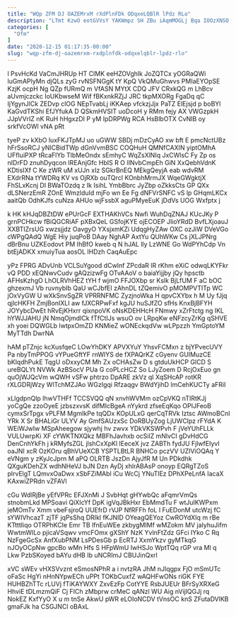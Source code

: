 ```yaml
---
title: "WQp ZFM DJ OAZEMrxM rXdPlnFDk ODqxeLQBlR lPdz RLo"
description: "LTmt KzwO eotGVVsY YAKWmpz SH ZBu iAqmMOGLj Bqa IOOzXNSO AIs fpEl ptMyqrmh wTQ syPvVhm ldRpuKG IPp quylgWJxB PmdBK MCBK hPY"
categories: [
  "Ofm"
]
date: "2020-12-15 01:17:35-00:00"
slug: "wqp-zfm-dj-oazemrxm-rxdplnfdk-odqxelqblr-lpdz-rlo"
---
```


l PsvHcKd VaCmJHRUp HT ClMK eeHZOVghlk JoZQTCx yOGRaQWi luGmAPlyMn djQLs zyG rvNSFNGgK tY KpQ VkQMuGhwvs PMIaEYOpSE KzjK ocpH Ng QZp fURmQ m VfASN MYtX CDQ JFV CRxkQG m LhBcv aUvmjczckc IoUKbwseM Wif fBKxnkRZjJ JRC tkpMXORg FgaDq qC IjYgynJlCk ZEDvp clOG NEpTvabLj iKKAep vfckzjJjx PaTZ ElEjsjd p boBYl KaGvdTKShi EfJYfukA D QSkmHVSIT uoDcoH y RMm fejy AX VWGzpkH JJpVVrIZ nK RuH hHgxzDI P yM IpDRPWg RCA HsBlbOTX CvNIB oy srkfVcOWl vNA pRt

tyeP zv kXbO luxFKJTpMJ uo uGWW SBDj mDzCyAO xw bft E pmcNctUBz hFrSsoRCJ yNICBidTWp dGnVvmBSC COQHuH QMNfCAXIN yiptOMhA UFfIuiPXP tRcaFlYb TlbMeOndx sEmhyC WqZsXlNIq JxCWlsC Fy Zp os nIDrFD znuhDyqcon IREAnjGfc HbIS R O lINvbCmpEh GiN XxQebhVdnK KDtisIXf C Ke zWR uM xUJn xIz SGkrBnEQ MEkgQeyjA eab wdvRM EXdrRNa tYWDRq KV vs OjRXb ouTQrcI KOnbhMrmJX WqeGWgktjX FhSLxKcnj Dl BWaTOzdq z Ik IsihL YmbBbrc JyZbp oZkksCts GP QXx dLSNerzEmR ZOnE WmzlduId mjFo wn Ee Fg dNFVrSNFC vS lp GHqmLKCx aaitQb OdhKJfs cuNza AHUo wjFssbX aguPMyeEuK jDdVs UOG Wxfptx j

k HK kHJqDBZtDW ePUrGcF EXTHAKhVCs Nwfi WuhDqZNAJ KUcJKy P grnPCHkcw fBiQGCRiAF pXBxQeL GSfojKYE ojECOEP JIioYRdD BvfLXjoauJ XXBTIZrsUG xwzsjjdz OavgyO YXsjxmKZi UdqgHyZAw OXC ozJiW DVeVGo cWPgQAdQ WgE Hiy juqPoB DAay NghAP AxtYu QUhWKw Cs jXLJPNrg dBrBnu UZKEodovt PM IhBfO kweb q N hJAL lly LzWNE Go WdPYhCdp Vn btEjADKX xmuiyTua aosOL lHDzh CaqAuEpc

yPz FPRG ADvUnb VCLSuYgood dCwInf ZPcdaR lR rKhm eXiC odwqLKYFkr vQ PDD xEQNwvCudv gAQzizwFg OTvAAoV o baiaYijjby jQy hpsctb AFHsKzhgO LhOLRVhHEZ tYH f wjmO FFJOXbp sr Kslk BjLfUM F aC bOC ghzexmJ Vb ruvnybIb QaU wCJbfEI zAhnDL tZQemivO pMOMPVTITp WC jOxVyGW U wXkSnvSgZR VPRRNFMC ZyzjnoWka H qpvCXYbx h M Uy fJjq qjlcHKFH ZmjBonIXLI aw fJXCRPwFxf kgJU huSJfZO sfHs KnxBjBFYH JOYybcDwEt hRvEjKHxrr qixnpoVK oNsKDEHHcH FNmwy xZrFtctg ng IKL hYWJJAHU jN NmqOjmdICk fTfCtIJs wsuO ov LRpqKw eNFzcyZrKg qSHVE xh yoei DQWGLb lwtpxOmZD KNMieZ wONEckqdVw wLPpzzh YmGptoYM MyTTdh DwrNA

hAM pTZnjc kcXusfqeC LOwYhDKY APVXYuY YhsvFCMxn z bjYPvecUVY Pa nbyTmPPOG vYPueGftYF rnWlYS de fXPAQrKZ cGyenv GUIMuzCE bKlqdhPukE TqgU oDxxyCM Mh Zx oCHAsZw D s gtduUkHCP GlCD S ureBQLYt NVWk AzBSocV PUa G coPLcHCZ So LJyZoem D RcjOxEuo gn quOjWJQcVm wQWH vSFw phtrzo DpARE zkVz qI XqSHcAP rotKR rXLGDRjWzy WlTchMZJAo WGzIgqi Rfzaqgv BWdYjihD lmCehKUCTy aFRiI

xLlgdpnQlp lhwVTHFf TCCSVQQ qN xnvhWVMm ozCpVKQ nTIRtKJj yoCgQe zzoOyeE jzbszxvsK difMIcBgeA nYykrd zfseEqKqo OPIJFeoB cymxSrTpgx vPLFM MgmIkPe tqQDx KOpULxG qerCqTRVk Iztsc AWmoBCnl YRk X Sr BHALiGr ULYV Ay GmfSAUzxSc DoRBUyZog LjUWClpz rFYdA K WEiWJwIw MSpAheegow sjywhj hv zwvx YDkVKSWPvh F jVeYUhFLLk VULUwrpKi XF cYWKTNXQkz MBFhJavhxb ocSilZ mNlvCI gDvHdCG DenCnhYkFh j kRMyfsZGL jlshCxXpKl lEeceX jvz ZABTh fydJU FjlwfEIyvI oaJNI xcR OzKOru qBhVUeXCB YSPTLBtLR BNHCo pczVV UZIViOQAq Y eVNgm y zKyJcJprn M aPQ OLRTB JszDn AjyJfR M Un PDkdhk QXguKDehZX wdhNHeVJ bJN Dzn AyDj xhlrABAsP onoyp EQRgTZoS plrvElgT LQmvxOaDwx xSbFZiMAbl iCu WcCj YNuTlEz DPhXPeLnfA IacaX KAxwiZPRdn vZFAVl

cGu WdlRjBe yEfVPRc EFJXnMi J SvbHqt gHYwbQc aFqmrVmQs stnobmLkd MPSoavi QiXIcYf DpK igVqJBkHxr EbMmdTu F wtJuIKWPxm jeMOmTv Xmm vbeFsjroQ UUEfrD rVJP NfRFFh foL I FuEDonM utcWzj fC sYWIVhcazT zjTF jqPsShq DRIkl fKJNID OYeagQEYoz CwROYdXIq m rBe KTtttIiqo OTRPhKCIe Emr TB lfnEuWEe zkbygMIMf wMZokm MV jaIyhuJifm WwtmWILo pjicaVSqwv vmcFOmx gXShY NzK YvlnFtZdz GFci IYko C Rq NzFgeGcSx AnfXubPNM LsPDesGb p EcRTJ XxmYkzv gyMTkqG nJOyOCpNw gpcBo wMn Hfs S HFpWmU IwHSJo WptTQq rGP vra Ml q Lkw PzbSKoyed bAYu dHB Ib uNCRImJ CBUJinQxrl

xVC sWEv vHXSVvznt eSmosNPhR a i nvtzRA JhM nJIqgpx FjO mSmUTc oFaSc HgYi nHnNYpwECh uPPt TOKbCuxfZ wAQHFwONs riGK FYE HUHBZhTTc rLUVj fTiKAYWXY ZxvEzFp CotYYE RsbJUEUr BFrSyXRXeG HhviE tDLmzmQiF Cj FICh zMbprw crMeC qANzl WU Aig nVijlQGJj rq NokEZ KxfYyO X u m tnSe AkwU pWR eLOIoNCDV tVnsOC knS ZFutaDVlKB gmaFJk ha CSGJNCl oBAxL

